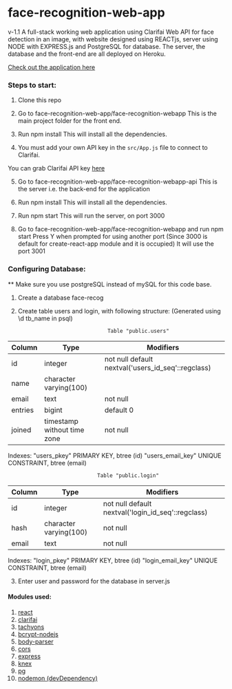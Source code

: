 
# face-recognition-web-app
v-1.1
A full-stack working web application using Clarifai Web API for face detection in an image, with website designed using REACTjs, server using NODE with EXPRESS.js and PostgreSQL for database. The server, the database and the front-end are all deployed on Heroku.

[Check out the application here](https://face-recogniti.herokuapp.com/)

### Steps to start:
1. Clone this repo

2. Go to face-recognition-web-app/face-recognition-webapp
    This is the main project folder for the front end.

3. Run npm install
    This will install all the dependencies.

4. You must add your own API key in the `src/App.js` file to connect to Clarifai.

You can grab Clarifai API key [here](https://www.clarifai.com/)

5. Go to face-recognition-web-app/face-recognition-webapp-api
    This is the server i.e. the back-end for the application
    
6. Run npm install
    This will install all the dependencies.
    
7. Run npm start
    This will run the server, on port 3000
    
8. Go to face-recognition-web-app/face-recognition-webapp and run npm start
    Press Y when prompted for using another port
    (Since 3000 is default for create-react-app module and it is occupied)
    It will use the port 3001
    
    
### Configuring Database:
** Make sure you use postgreSQL instead of mySQL for this code base.
1. Create a database face-recog
2. Create table users and login, with following structure:
(Generated using \d tb_name in psql)

                                    Table "public.users"
                                    
| Column  |            Type             |                     Modifiers
|---------|-----------------------------|-----------------------------------------------
| id      | integer                     | not null default nextval('users_id_seq'::regclass)
| name    | character varying(100)      | 
| email   | text                        | not null
| entries | bigint                      | default 0
| joined  | timestamp without time zone | not null
Indexes:
    "users_pkey" PRIMARY KEY, btree (id)
    "users_email_key" UNIQUE CONSTRAINT, btree (email)
    
                                 Table "public.login"                                 
| Column |          Type          |                     Modifiers
|--------|------------------------|----------------------------------------------------
| id     | integer                | not null default nextval('login_id_seq'::regclass)
| hash   | character varying(100) | not null
| email  | text                   | not null
Indexes:
    "login_pkey" PRIMARY KEY, btree (id)
    "login_email_key" UNIQUE CONSTRAINT, btree (email)



3. Enter user and password for the database in server.js

#### Modules used:
1. [react](https://www.npmjs.com/package/react)
2. [clarifai](https://www.npmjs.com/package/clarifai)
3. [tachyons](https://www.npmjs.com/package/tachyons)
4. [bcrypt-nodejs](https://www.npmjs.com/package/bcrypt-nodejs)
5. [body-parser](https://www.npmjs.com/package/body-parser)
6. [cors](https://www.npmjs.com/package/cors)
7. [express](https://www.npmjs.com/package/express)
8. [knex](https://www.npmjs.com/package/knex)
9. [pg](https://www.npmjs.com/package/pg)
10. [nodemon (devDependency)](https://www.npmjs.com/package/nodemon)
